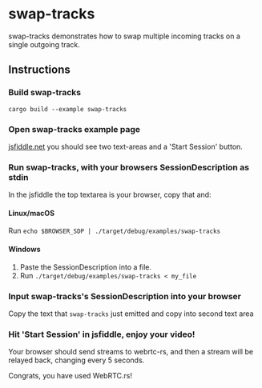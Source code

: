 # swap-tracks

swap-tracks demonstrates how to swap multiple incoming tracks on a single outgoing track.

## Instructions

### Build swap-tracks

```shell
cargo build --example swap-tracks
```

### Open swap-tracks example page

[jsfiddle.net](https://jsfiddle.net/dzc17fga/) you should see two text-areas and a 'Start Session' button.

### Run swap-tracks, with your browsers SessionDescription as stdin

In the jsfiddle the top textarea is your browser, copy that and:

#### Linux/macOS

Run `echo $BROWSER_SDP | ./target/debug/examples/swap-tracks`

#### Windows

1. Paste the SessionDescription into a file.
1. Run `./target/debug/examples/swap-tracks < my_file`

### Input swap-tracks's SessionDescription into your browser

Copy the text that `swap-tracks` just emitted and copy into second text area

### Hit 'Start Session' in jsfiddle, enjoy your video!

Your browser should send streams to webrtc-rs, and then a stream will be relayed back, changing every 5 seconds.

Congrats, you have used WebRTC.rs!